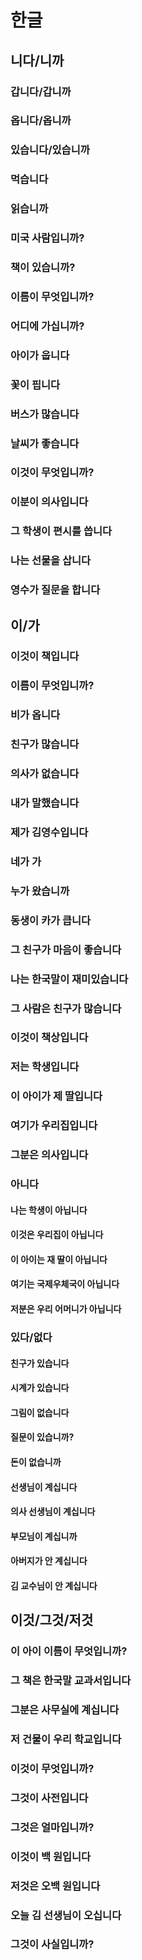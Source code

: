 # 한글

## 니다/니까
### 갑니다/갑니까
### 옵니다/옵니까
### 있습니다/있습니까
### 먹습니다
### 읽습니까
### 미국 사람입니까?
### 책이 있습니까?
### 이름이 무엇입니까?
### 어디에 가십니까?
### 아이가 웁니다
### 꽃이 핍니다
### 버스가 많습니다
### 날씨가 좋습니다
### 이것이 무엇입니까?
### 이분이 의사입니다
### 그 학생이 편시를 씁니다
### 나는 선물을 삽니다
### 영수가 질문을 합니다


## 이/가
### 이것이 책입니다
### 이름이 무엇입니까?
### 비가 옵니다
### 친구가 많습니다
### 의사가 없습니다
### 내가 말했습니다
### 제가 김영수입니다
### 네가 가
### 누가 왔습니까
### 동생이 카가 큽니다
### 그 친구가 마음이 좋습니다
### 나는 한국말이 재미있습니다
### 그 사람은 친구가 많습니다
### 이것이 책상입니다
### 저는 학생입니다
### 이 아이가 제 딸입니다
### 여기가 우리집입니다
### 그분은 의사입니다
### 아니다
#### 나는 학생이 아닙니다
#### 이것은 우리집이 아닙니다
#### 이 아이는 재 딸이 아닙니다
#### 여기는 국제우체국이 아닙니다
#### 저분은 우리 어머니가 아닙니다
### 있다/없다
#### 친구가 있습니다
#### 시계가 있습니다
#### 그림이 없습니다
#### 질문이 있습니까?
#### 돈이 없습니까
#### 선생님이 계십니다
#### 의사 선생님이 계십니다
#### 부모님이 계십니까
#### 아버지가 안 계십니다
#### 김 교수님이 안 계십니다
## 이것/그것/저것
### 이 아이 이름이 무엇입니까?
### 그 책은 한국말 교과서입니다
### 그분은 사무실에 계십니다
### 저 건물이 우리 학교입니다
### 이것이 무엇입니까?
### 그것이 사전입니다
### 그것은 얼마입니까?
### 이것이 백 원입니다
### 저것은 오백 원입니다
### 오늘 김 선생님이 오십니다
### 그것이 사실입니까?


